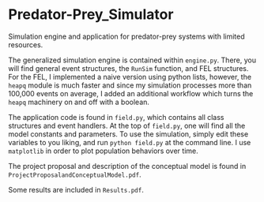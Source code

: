 # Predator-Prey_Simulator
Simulation engine and application for predator-prey systems with limited resources.

The generalized simulation engine is contained within `engine.py`.  There, you will find general event structures, the `RunSim` function, and FEL structures.  For the FEL, I implemented a naive version using python lists, however, the `heapq` module is much faster and since my simulation processes more than 100,000 events on average, I added an additional workflow which turns the `heapq` machinery on and off with a boolean.

The application code is found in `field.py`, which contains all class structures and event handlers.  At the top of `field.py`, one will find all the model constants and parameters.  To use the simulation, simply edit these variables to you liking, and run `python field.py` at the command line.  I use `matplotlib` in order to plot population behaviors over time. 

The project proposal and description of the conceptual model is found in `ProjectProposalandConceptualModel.pdf`.

Some results are included in `Results.pdf`.
